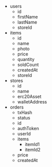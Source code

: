 - users
  - id
  - firstName
  - lastName
  - storeId
- items
  - id
  - name
  - photo
  - price
  - quantity
  - soldCount
  - createdAt
  - storeId
- stores
  - id
  - name
  - erc20Asset
  - walletAddress
- orders
  - txHash
  - status
  - id
  - authToken
  - userId
  - items
    - itemId1
    - itemId2
  - price
  - createdAt
